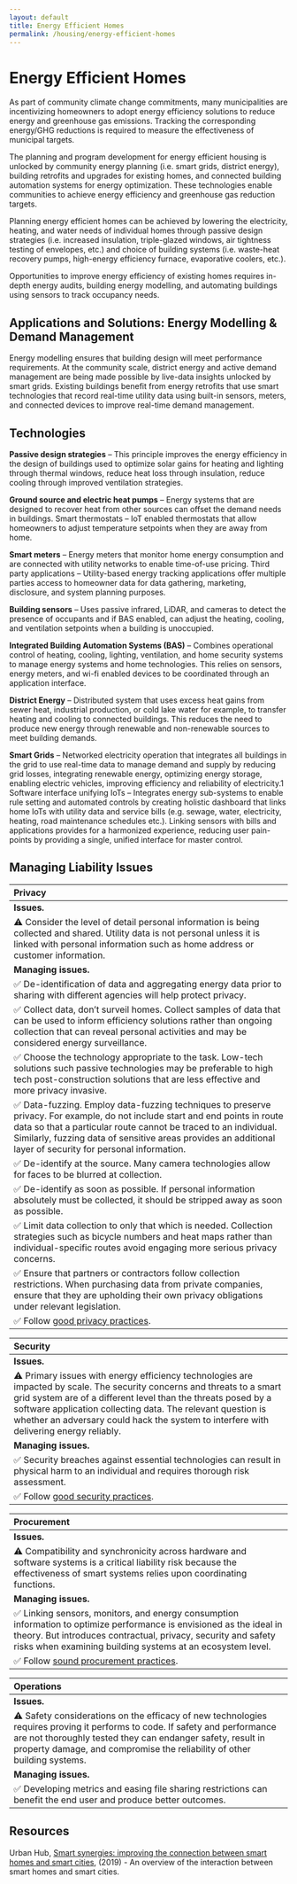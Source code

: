 ```yaml
---
layout: default
title: Energy Efficient Homes
permalink: /housing/energy-efficient-homes
---
```


# Energy Efficient Homes

As part of community climate change commitments, many municipalities are incentivizing homeowners to adopt energy efficiency solutions to reduce energy and greenhouse gas emissions. Tracking the corresponding energy/GHG reductions is required to measure the effectiveness of municipal targets.

The planning and program development for energy efficient housing is unlocked by community energy planning \(i.e. smart grids, district energy\), building retrofits and upgrades for existing homes, and connected building automation systems for energy optimization. These technologies enable communities to achieve energy efficiency and greenhouse gas reduction targets.

Planning energy efficient homes can be achieved by lowering the electricity, heating, and water needs of individual homes through passive design strategies \(i.e. increased insulation, triple-glazed windows, air tightness testing of envelopes, etc.\) and choice of building systems \(i.e. waste-heat recovery pumps, high-energy efficiency furnace, evaporative coolers, etc.\).

Opportunities to improve energy efficiency of existing homes requires in-depth energy audits, building energy modelling, and automating buildings using sensors to track occupancy needs.

## Applications and Solutions: Energy Modelling & Demand Management

Energy modelling ensures that building design will meet performance requirements. At the community scale, district energy and active demand management are being made possible by live-data insights unlocked by smart grids. Existing buildings benefit from energy retrofits that use smart technologies that record real-time utility data using built-in sensors, meters, and connected devices to improve real-time demand management.

## Technologies

**Passive design strategies** – This principle improves the energy efficiency in the design of buildings used to optimize solar gains for heating and lighting through thermal windows, reduce heat loss through insulation, reduce cooling through improved ventilation strategies.

**Ground source and electric heat pumps** – Energy systems that are designed to recover heat from other sources can offset the demand needs in buildings. Smart thermostats – IoT enabled thermostats that allow homeowners to adjust temperature setpoints when they are away from home.

**Smart meters** – Energy meters that monitor home energy consumption and are connected with utility networks to enable time-of-use pricing. Third party applications – Utility-based energy tracking applications offer multiple parties access to homeowner data for data gathering, marketing, disclosure, and system planning purposes.

**Building sensors** – Uses passive infrared, LiDAR, and cameras to detect the presence of occupants and if BAS enabled, can adjust the heating, cooling, and ventilation setpoints when a building is unoccupied.

**Integrated Building Automation Systems \(BAS\)** – Combines operational control of heating, cooling, lighting, ventilation, and home security systems to manage energy systems and home technologies. This relies on sensors, energy meters, and wi-fi enabled devices to be coordinated through an application interface.

**District Energy** – Distributed system that uses excess heat gains from sewer heat, industrial production, or cold lake water for example, to transfer heating and cooling to connected buildings. This reduces the need to produce new energy through renewable and non-renewable sources to meet building demands.

**Smart Grids** – Networked electricity operation that integrates all buildings in the grid to use real-time data to manage demand and supply by reducing grid losses, integrating renewable energy, optimizing energy storage, enabling electric vehicles, improving efficiency and reliability of electricity.1 Software interface unifying IoTs – Integrates energy sub-systems to enable rule setting and automated controls by creating holistic dashboard that links home IoTs with utility data and service bills \(e.g. sewage, water, electricity, heating, road maintenance schedules etc.\). Linking sensors with bills and applications provides for a harmonized experience, reducing user pain-points by providing a single, unified interface for master control.

## Managing Liability Issues

| Privacy |
| :--- |
| **Issues.** |
| ⚠ Consider the level of detail personal information is being collected and shared. Utility data is not personal unless it is linked with personal information such as home address or customer information. |
| **Managing issues.** |
| ✅ De-identification of data and aggregating energy data prior to sharing with different agencies will help protect privacy. |
| ✅ Collect data, don’t surveil homes.  Collect samples of data that can be used to inform efficiency solutions rather than ongoing collection that can reveal personal activities and may be considered energy surveillance. |
| ✅ Choose the technology appropriate to the task.  Low-tech solutions such passive technologies may be preferable to high tech post-construction solutions that are less effective and more privacy invasive. |
| ✅ Data-fuzzing. Employ data-fuzzing techniques to preserve privacy. For example, do not include start and end points in route data so that a particular route cannot be traced to an individual. Similarly, fuzzing data of sensitive areas provides an additional layer of security for personal information. |
| ✅ De-identify at the source. Many camera technologies allow for faces to be blurred at collection. |
| ✅ De-identify as soon as possible.  If personal information absolutely must be collected, it should be stripped away as soon as possible. |
| ✅ Limit data collection to only that which is needed. Collection strategies such as bicycle numbers and heat maps rather than individual-specific routes avoid engaging more serious privacy concerns. |
| ✅ Ensure that partners or contractors follow collection restrictions. When purchasing data from private companies, ensure that they are upholding their own privacy obligations under relevant legislation. |
| ✅ Follow [good privacy practices](../meta-issues/privacy.md). |

| Security |
| :--- |
| **Issues.** |
| ⚠ Primary issues with energy efficiency technologies are impacted by scale. The security concerns and threats to a smart grid system are of a different level than the threats posed by a software application collecting data. The relevant question is whether an adversary could hack the system to interfere with delivering energy reliably. |
| **Managing issues.** |
| ✅ Security breaches against essential technologies can result in physical harm to an individual and requires thorough risk assessment. |
| ✅ Follow [good security practices](../meta-issues/security.md). |

| Procurement |
| :--- |
| **Issues.** |
| ⚠ Compatibility and synchronicity across hardware and software systems is a critical liability risk because the effectiveness of smart systems relies upon coordinating functions. |
| **Managing issues.** |
| ✅ Linking sensors, monitors, and energy consumption information to optimize performance is envisioned as the ideal in theory. But introduces contractual, privacy, security and safety risks when examining  building systems at an ecosystem level. |
| ✅ Follow [sound procurement practices](../meta-issues/procurement.md). |

| Operations |
| :--- |
| **Issues.** |
| ⚠ Safety considerations on the efficacy of new technologies requires proving it performs to code.  If safety and performance are not thoroughly tested they can endanger safety, result in property damage, and compromise the reliability of other building systems. |
| **Managing issues.** |
| ✅ Developing metrics and easing file sharing restrictions can benefit the end user and produce better outcomes. |

## Resources

Urban Hub, [Smart synergies: improving the connection between smart homes and smart cities](https://www.urban-hub.com/technology/using-smart-homes-to-create-better-smart-cities/), \(2019\) - An overview of the interaction between smart homes and smart cities.

